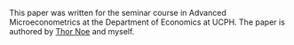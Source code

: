 This paper was written for the seminar course in Advanced Microeconometrics at the Department of Economics at UCPH. The paper is authored by [Thor Noe](https://github.com/thornoe) and myself. 
